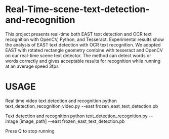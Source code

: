 # Real-Time-scene-text-detection-and-recognition
This project presents real-time both EAST text detection and OCR text recognition with OpenCV, Python, and Tesseract. Experimental results show the analysis of EAST text detection with OCR text recognition. We adopted EAST with rotated rectangle geometry combine with tesseract and OpenCV on our real-time scene text detector. The method can detect words or words correctly and gives acceptable results for recognition while running at an average speed 3fps


# USAGE
Real time video text detection and recognition
python text_detection_recognition_video.py --east frozen_east_text_detection.pb

Text detection and recognition
python text_detection_recognition.py --image [image_path] --east frozen_east_text_detection.pb

Press Q to stop running
